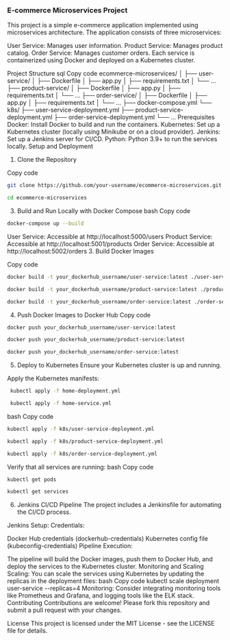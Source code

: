### E-commerce Microservices Project

This project is a simple e-commerce application implemented using microservices architecture. The application consists of three microservices:

User Service: Manages user information.
Product Service: Manages product catalog.
Order Service: Manages customer orders.
Each service is containerized using Docker and deployed on a Kubernetes cluster.

Project Structure
sql
Copy code
ecommerce-microservices/
│
├── user-service/
│   ├── Dockerfile
│   ├── app.py
│   ├── requirements.txt
│   └── ...
├── product-service/
│   ├── Dockerfile
│   ├── app.py
│   ├── requirements.txt
│   └── ...
├── order-service/
│   ├── Dockerfile
│   ├── app.py
│   ├── requirements.txt
│   └── ...
├── docker-compose.yml
└── k8s/
    ├── user-service-deployment.yml
    ├── product-service-deployment.yml
    ├── order-service-deployment.yml
    └── ...
Prerequisites
Docker: Install Docker to build and run the containers.
Kubernetes: Set up a Kubernetes cluster (locally using Minikube or on a cloud provider).
Jenkins: Set up a Jenkins server for CI/CD.
Python: Python 3.9+ to run the services locally.
Setup and Deployment
1. Clone the Repository

Copy code
```bash
git clone https://github.com/your-username/ecommerce-microservices.git
```
```bash
cd ecommerce-microservices
```
3. Build and Run Locally with Docker Compose
bash
Copy code

```bash
docker-compose up --build
```
User Service: Accessible at http://localhost:5000/users
Product Service: Accessible at http://localhost:5001/products
Order Service: Accessible at http://localhost:5002/orders
3. Build Docker Images

Copy code
```bash
docker build -t your_dockerhub_username/user-service:latest ./user-service
```
```bash
docker build -t your_dockerhub_username/product-service:latest ./product-service
```
```bash
docker build -t your_dockerhub_username/order-service:latest ./order-service
```
4. Push Docker Images to Docker Hub
Copy code
```bash
docker push your_dockerhub_username/user-service:latest
```
```bash
docker push your_dockerhub_username/product-service:latest
```
```bash
docker push your_dockerhub_username/order-service:latest
```

5. Deploy to Kubernetes
Ensure your Kubernetes cluster is up and running.

Apply the Kubernetes manifests:
```bash
 kubectl apply -f home-deployment.yml
```
```bash
 kubectl apply -f home-service.yml
```
bash
Copy code
```bash
kubectl apply -f k8s/user-service-deployment.yml
```
```bash
kubectl apply -f k8s/product-service-deployment.yml
```
```bash
kubectl apply -f k8s/order-service-deployment.yml
```
Verify that all services are running:
bash
Copy code
```bash
kubectl get pods
```
```bash
kubectl get services
```
6. Jenkins CI/CD Pipeline
The project includes a Jenkinsfile for automating the CI/CD process.

Jenkins Setup:
Credentials:

Docker Hub credentials (dockerhub-credentials)
Kubernetes config file (kubeconfig-credentials)
Pipeline Execution:

The pipeline will build the Docker images, push them to Docker Hub, and deploy the services to the Kubernetes cluster.
Monitoring and Scaling
Scaling: You can scale the services using Kubernetes by updating the replicas in the deployment files:
bash
Copy code
kubectl scale deployment user-service --replicas=4
Monitoring: Consider integrating monitoring tools like Prometheus and Grafana, and logging tools like the ELK stack.
Contributing
Contributions are welcome! Please fork this repository and submit a pull request with your changes.

License
This project is licensed under the MIT License - see the LICENSE file for details.
